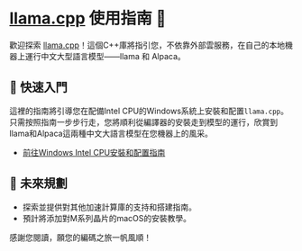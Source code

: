 # [llama.cpp](https://github.com/ggerganov/llama.cpp) 使用指南 📘

歡迎探索 [llama.cpp](https://github.com/ggerganov/llama.cpp)！這個C++庫將指引您，不依靠外部雲服務，在自己的本地機器上運行中文大型語言模型——llama 和 Alpaca。

## 🚀 快速入門

這裡的指南將引導您在配備Intel CPU的Windows系統上安裝和配置`llama.cpp`。只需按照指南一步步行走，您將順利從編譯器的安裝走到模型的運行，欣賞到llama和Alpaca這兩種中文大語言模型在您機器上的風采。
- [前往Windows Intel CPU安裝和配置指南](./Windows-Installation/Guide.md)

## 🌱 未來規劃

- 探索並提供對其他加速計算庫的支持和搭建指南。
- 預計將添加對M系列晶片的macOS的安裝教學。

感謝您閱讀，願您的編碼之旅一帆風順！
